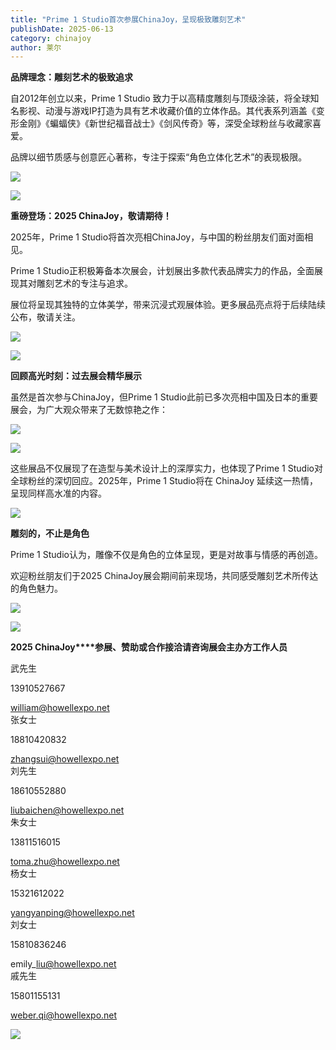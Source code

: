 ```yaml
---
title: "Prime 1 Studio首次参展ChinaJoy，呈现极致雕刻艺术"
publishDate: 2025-06-13
category: chinajoy
author: 莱尔
---
```


**品牌理念：雕刻艺术的极致追求**

自2012年创立以来，Prime 1 Studio 致力于以高精度雕刻与顶级涂装，将全球知名影视、动漫与游戏IP打造为具有艺术收藏价值的立体作品。其代表系列涵盖《变形金刚》《蝙蝠侠》《新世纪福音战士》《剑风传奇》等，深受全球粉丝与收藏家喜爱。

品牌以细节质感与创意匠心著称，专注于探索“角色立体化艺术”的表现极限。

![](https://ec-net-1251389766.cos.ap-shanghai.myqcloud.com/wp-content/uploads/2025/06/20250613121251255.jpeg)

![](https://ec-net-1251389766.cos.ap-shanghai.myqcloud.com/wp-content/uploads/2025/06/20250613121246137.jpeg)

**重磅登场：2025 ChinaJoy，敬请期待！**

2025年，Prime 1 Studio将首次亮相ChinaJoy，与中国的粉丝朋友们面对面相见。

Prime 1 Studio正积极筹备本次展会，计划展出多款代表品牌实力的作品，全面展现其对雕刻艺术的专注与追求。

展位将呈现其独特的立体美学，带来沉浸式观展体验。更多展品亮点将于后续陆续公布，敬请关注。

![](https://ec-net-1251389766.cos.ap-shanghai.myqcloud.com/wp-content/uploads/2025/06/20250613121252721.jpeg)

![](https://ec-net-1251389766.cos.ap-shanghai.myqcloud.com/wp-content/uploads/2025/06/20250613121247362.jpeg)

**回顾高光时刻：过去展会精华展示**

虽然是首次参与ChinaJoy，但Prime 1 Studio此前已多次亮相中国及日本的重要展会，为广大观众带来了无数惊艳之作：

![](https://ec-net-1251389766.cos.ap-shanghai.myqcloud.com/wp-content/uploads/2025/06/20250613121250387.jpeg)

![](https://ec-net-1251389766.cos.ap-shanghai.myqcloud.com/wp-content/uploads/2025/06/20250613121244338.jpeg)

这些展品不仅展现了在造型与美术设计上的深厚实力，也体现了Prime 1 Studio对全球粉丝的深切回应。2025年，Prime 1 Studio将在 ChinaJoy 延续这一热情，呈现同样高水准的内容。

![](https://ec-net-1251389766.cos.ap-shanghai.myqcloud.com/wp-content/uploads/2025/06/20250613121249874.jpeg)

**雕刻的，不止是角色**

Prime 1 Studio认为，雕像不仅是角色的立体呈现，更是对故事与情感的再创造。

欢迎粉丝朋友们于2025 ChinaJoy展会期间前来现场，共同感受雕刻艺术所传达的角色魅力。

![](https://ec-net-1251389766.cos.ap-shanghai.myqcloud.com/wp-content/uploads/2025/06/20250613121253253.jpeg)

![](https://ec-net-1251389766.cos.ap-shanghai.myqcloud.com/wp-content/uploads/2025/06/20250613121255157-1024x148.png)

**2025 ChinaJoy****参展、赞助或合作接洽请咨询展会主办方工作人员**

武先生

13910527667

william@howellexpo.net  
张女士

18810420832

zhangsui@howellexpo.net  
刘先生

18610552880

liubaichen@howellexpo.net  
朱女士

13811516015

toma.zhu@howellexpo.net  
杨女士

15321612022

yangyanping@howellexpo.net  
刘女士

15810836246

emily\_liu@howellexpo.net  
戚先生

15801155131

weber.qi@howellexpo.net

![](https://ec-net-1251389766.cos.ap-shanghai.myqcloud.com/wp-content/uploads/2025/06/20250613121256904.png)
